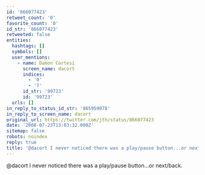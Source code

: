 ```yaml
---
id: '866077423'
retweet_count: '0'
favorite_count: '0'
id_str: '866077423'
retweeted: false
entities:
  hashtags: []
  symbols: []
  user_mentions:
    - name: Damon Cortesi
      screen_name: dacort
      indices:
        - '0'
        - '7'
      id_str: '99723'
      id: '99723'
  urls: []
in_reply_to_status_id_str: '865959078'
in_reply_to_screen_name: dacort
original_url: https://twitter.com/jth/status/866077423
date: '2008-07-23T13:03:32.000Z'
sitemap: false
robots: noindex
reply: true
title: '@dacort I never noticed there was a play/pause button...or next/back.'
---
```


@dacort I never noticed there was a play/pause button...or next/back.